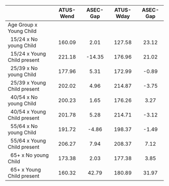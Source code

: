 
|                      |    ATUS-Wend |     ASEC-Gap |    ATUS-Wday |     ASEC-Gap |
| -------------------- | :----------: | :----------: | :----------: | :----------: |
| Age Group x Young Child |              |              |              |              |
| &nbsp;&nbsp;15/24 x No young Child |       160.09 |         2.01 |       127.58 |        23.12 |
| &nbsp;&nbsp;15/24 x Young Child present |       221.18 |       -14.35 |       176.96 |        21.02 |
| &nbsp;&nbsp;25/39 x No young Child |       177.96 |         5.31 |       172.99 |        -0.89 |
| &nbsp;&nbsp;25/39 x Young Child present |       202.02 |         4.96 |       214.87 |        -3.75 |
| &nbsp;&nbsp;40/54 x No young Child |       200.23 |         1.65 |       176.26 |         3.27 |
| &nbsp;&nbsp;40/54 x Young Child present |       201.78 |         5.28 |       214.71 |        -3.12 |
| &nbsp;&nbsp;55/64 x No young Child |       191.72 |        -4.86 |       198.37 |        -1.49 |
| &nbsp;&nbsp;55/64 x Young Child present |       206.27 |         7.94 |       208.37 |         7.12 |
| &nbsp;&nbsp;65+ x No young Child |       173.38 |         2.03 |       177.38 |         3.85 |
| &nbsp;&nbsp;65+ x Young Child present |       160.32 |        42.79 |       180.89 |        31.97 |

